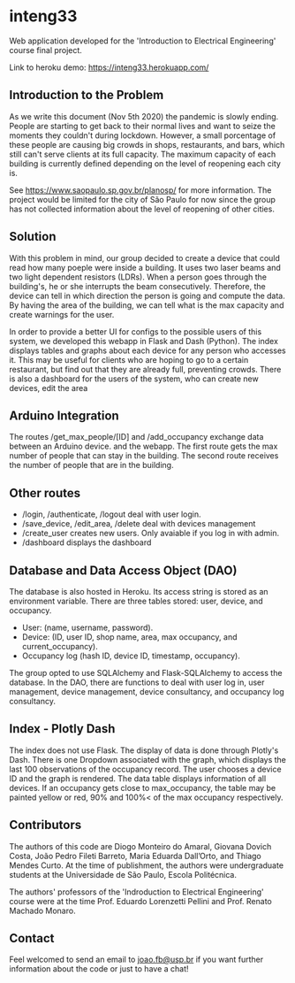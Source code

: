 # inteng33

Web application developed for the 'Introduction to Electrical Engineering' course final project.

Link to heroku demo: https://inteng33.herokuapp.com/

## Introduction to the Problem

As we write this document (Nov 5th 2020) the pandemic is slowly ending. People are starting
to get back to their normal lives and want to seize the moments they couldn't during lockdown.
However, a small porcentage of these people are causing big crowds in shops, restaurants, and bars,
which still can't serve clients at its full capacity. The maximum capacity of each building is
currently defined depending on the level of reopening each city is.

See https://www.saopaulo.sp.gov.br/planosp/ for more information. The project would be limited for
the city of São Paulo for now since the group has not collected information about the level of reopening
of other cities.

## Solution

With this problem in mind, our group decided to create a device that could read how many poeple
were inside a building. It uses two laser beams and two light dependent resistors (LDRs). When
a person goes through the building's, he or she interrupts the beam consecutively. Therefore, the
device can tell in which direction the person is going and compute the data. By having the area of
the building, we can tell what is the max capacity and create warnings for the user.

In order to provide a better UI for configs to the possible users of this system, we developed this webapp
in Flask and Dash (Python). The index displays tables and graphs about each device for any person who accesses
it. This may be useful for clients who are hoping to go to a certain restaurant, but find out that
they are already full, preventing crowds. There is also a dashboard for the users of the system,
who can create new devices, edit the area

## Arduino Integration

The routes /get_max_people/[ID] and /add_occupancy exchange data between an Arduino device.
and the webapp. The first route gets the max number of people that can stay in the building. The second
route receives the number of people that are in the building.

## Other routes

- /login, /authenticate, /logout deal with user login.
- /save_device, /edit_area, /delete deal with devices management
- /create_user creates new users. Only avaiable if you log in with admin.
- /dashboard displays the dashboard

## Database and Data Access Object (DAO)

The database is also hosted in Heroku. Its access string is stored as an environment variable. There are
three tables stored: user, device, and occupancy.

- User: (name, username, password).
- Device: (ID, user ID, shop name, area, max occupancy, and current_occupancy).
- Occupancy log (hash ID, device ID, timestamp, occupancy).

The group opted to use SQLAlchemy and Flask-SQLAlchemy to access the database. In the DAO, there are
functions to deal with user log in, user management, device management, device consultancy, and
occupancy log consultancy. 

## Index - Plotly Dash

The index does not use Flask. The display of data is done through Plotly's Dash. There is one Dropdown
associated with the graph, which displays the last 100 observations of the occupancy record. The user
chooses a device ID and the graph is rendered. The data table displays information of all devices. If
an occupancy gets close to max_occupancy, the table may be painted yellow or red, 90% and 100%< of the
max occupancy respectively.

## Contributors

The authors of this code are Diogo Monteiro do Amaral, Giovana Dovich Costa, João Pedro Fileti Barreto,
Maria Eduarda Dall’Orto, and Thiago Mendes Curto. At the time of publishment, the authors were
undergraduate students at the Universidade de São Paulo, Escola Politécnica.

The authors' professors of the 'Indroduction to Electrical Engineering' course were at the time
Prof. Eduardo Lorenzetti Pellini and Prof. Renato Machado Monaro.

## Contact

Feel welcomed to send an email to joao.fb@usp.br if you want further information about the code or just
to have a chat! 


